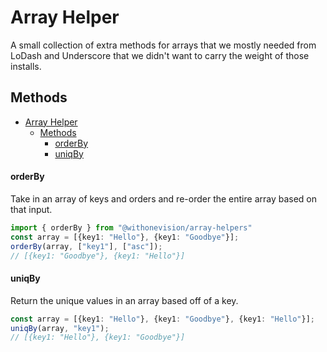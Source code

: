 # Array Helper

A small collection of extra methods for arrays that we mostly needed from
LoDash and Underscore that we didn't want to carry the weight of those installs.

## Methods

- [Array Helper](#array-helper)
  - [Methods](#methods)
      - [orderBy](#orderby)
      - [uniqBy](#uniqby)

#### orderBy

Take in an array of keys and orders and re-order the entire array based on that
input.

```typescript
import { orderBy } from "@withonevision/array-helpers"
const array = [{key1: "Hello"}, {key1: "Goodbye"}];
orderBy(array, ["key1"], ["asc"]);
// [{key1: "Goodbye"}, {key1: "Hello"}]
```

#### uniqBy

Return the unique values in an array based off of a key.

```typescript
const array = [{key1: "Hello"}, {key1: "Goodbye"}, {key1: "Hello"}];
uniqBy(array, "key1");
// [{key1: "Hello"}, {key1: "Goodbye"}]
```
